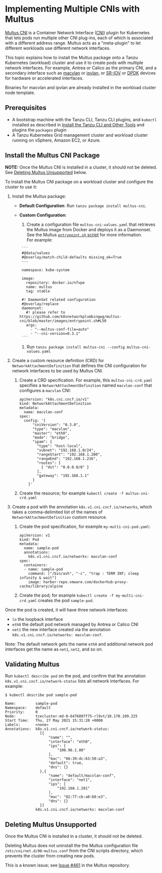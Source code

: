 # Implementing Multiple CNIs with Multus

[Multus CNI](https://github.com/k8snetworkplumbingwg/multus-cni) is a Container Network Interface ([CNI](https://www.cni.dev)) plugin for Kubernetes that lets pods run multiple other CNI plug-ins, each of which is associated with a different address range.
Multus acts as a "meta-plugin" to let different workloads use different network interfaces.

This topic explains how to install the Multus package onto a Tanzu Kubernetes (workload) cluster and use it to create pods with multiple network interfaces.
For example, Antrea or Calico as the primary CNI, and a secondary interface such as [macvlan](https://www.cni.dev/plugins/current/main/macvlan/) or [ipvlan](https://www.cni.dev/plugins/current/main/ipvlan/), or [SR-IOV](https://docs.vmware.com/en/VMware-vSphere/7.0/com.vmware.vsphere.networking.doc/GUID-CC021803-30EA-444D-BCBE-618E0D836B9F.html) or [DPDK](https://www.dpdk.org/) devices for hardware or accelerated interfaces.

Binaries for macvlan and ipvlan are already installed in the workload cluster node template.

## <a id="prereqs"></a> Prerequisites

- A bootstrap machine with the Tanzu CLI, Tanzu CLI plugins, and `kubectl` installed as described in [Install the Tanzu CLI and Other Tools](../install-cli.md) and plugins the `packages` plugin
- A Tanzu Kubernetes Grid management cluster and workload cluster running on vSphere, Amazon EC2, or Azure.

## <a id="install"></a> Install the Multus CNI Package

**NOTE:** Once the Multus CNI is installed in a cluster, it should not be deleted.
See [Deleting Multus Unsupported](#delete) below.

To install the Multus CNI package on a workload cluster and configure the cluster to use it:

1. Install the Multus package:

   * **Default Configuration**: Run `tanzu package install multus-cni`.

   * **Custom Configuration**:

        1. Create a configuration file `multus-cni-values.yaml` that retrieves the Multus image from Docker and deploys it as a Daemonset.
        See the Multus [`entrypoint.sh` script](https://github.com/k8snetworkplumbingwg/multus-cni/blob/master/images/entrypoint.sh#L50) for more information.<br />
        For example:

          ```
          #@data/values
          #@overlay/match-child-defaults missing_ok=True
          ---

          namespace: kube-system

          image:
            repository: docker.io/nfvpe
            name: multus
            tag: stable

          #! DaemonSet related configuration
          #@overlay/replace
          daemonset:
            #! please refer to https://github.com/k8snetworkplumbingwg/multus-cni/blob/master/images/entrypoint.sh#L50
            args:
              - "--multus-conf-file=auto"
              - "--cni-version=0.3.1"
          ```

        1. Run `tanzu package install multus-cni --config multus-cni-values.yaml`

1. Create a custom resource definition (CRD) for `NetworkAttachmentDefinition` that defines the CNI configuration for network interfaces to be used by Multus CNI.

   1. Create a CRD specification. For example, this `multus-cni-crd.yaml` specifies a `NetworkAttachmentDefinition` named `macvlan-conf` that configures a `macvlan` CNI:

      ```
      apiVersion: "k8s.cni.cncf.io/v1"
      kind: NetworkAttachmentDefinition
      metadata:
        name: macvlan-conf
      spec:
        config: '{
            "cniVersion": "0.3.0",
            "type": "macvlan",
            "master": "eth0",
            "mode": "bridge",
            "ipam": {
              "type": "host-local",
              "subnet": "192.168.1.0/24",
              "rangeStart": "192.168.1.200",
              "rangeEnd": "192.168.1.216",
              "routes": [
                { "dst": "0.0.0.0/0" }
              ],
              "gateway": "192.168.1.1"
            }
          }'
      ```

    1. Create the resource; for example `kubectl create -f multus-cni-crd.yaml`

1. Create a pod with the annotation `k8s.v1.cni.cncf.io/networks`, which takes a comma-delimited list of the names of `NetworkAttachmentDefinition` custom resource.

   1. Create the pod specification, for example `my-multi-cni-pod.yaml`:

      ```
      apiVersion: v1
      kind: Pod
      metadata:
        name: sample-pod
        annotations:
          k8s.v1.cni.cncf.io/networks: macvlan-conf
      spec:
        containers:
        - name: sample-pod
          command: ["/bin/ash", "-c", "trap : TERM INT; sleep infinity & wait"]
          image: harbor-repo.vmware.com/dockerhub-proxy-cache/library/alpine

      ```

    1. Create the pod; for example `kubectl create -f my-multi-cni-crd.yaml` creates the pod `sample-pod`.

Once the pod is created, it will have three network interfaces:

- `lo` the loopback interface
- `eth0` the default pod network managed by Antrea or Calico CNI
- `net1` the new interface created via the annotation `k8s.v1.cni.cncf.io/networks: macvlan-conf`.

Note: The default network gets the name `eth0` and additional network pod interfaces get the name as `net1`, `net2`, and so on.

## <a id="validate"></a>Validating Multus

Run `kubectl describe pod` on the pod, and confirm that the annotation `k8s.v1.cni.cncf.io/network-status` lists all network interfaces.
For example:

```
$ kubectl describe pod sample-pod

Name:         sample-pod
Namespace:    default
Priority:     0
Node:         tcecluster-md-0-6476897f75-rl9vt/10.170.109.225
Start Time:   Thu, 27 May 2021 15:31:20 +0000
Labels:       <none>
Annotations:  k8s.v1.cni.cncf.io/network-status:
                [{
                    "name": "",
                    "interface": "eth0",
                    "ips": [
                        "100.96.1.80"
                    ],
                    "mac": "66:39:dc:63:50:a3",
                    "default": true,
                    "dns": {}
                },{
                    "name": "default/macvlan-conf",
                    "interface": "net1",
                    "ips": [
                        "192.168.1.201"
                    ],
                    "mac": "02:77:cb:a0:60:e3",
                    "dns": {}
                }]
              k8s.v1.cni.cncf.io/networks: macvlan-conf

```

## <a id="delete"></a>Deleting Multus Unsupported

Once the Multus CNI is installed in a cluster, it should not be deleted.

Deleting Multus does not uninstall the the Multus configuration file `/etc/cni/net.d/00-multus.conf` from the CNI scripts directory, which prevents the cluster from creating new pods.

This is a known issue; see [Issue #461](https://github.com/k8snetworkplumbingwg/multus-cni/issues/461) in the Multus repository.
